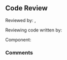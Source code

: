 ## Code Review

Reviewed by: <Andrew>, <Nguyen>

Reviewing code written by: <Oliver Ross> <u7683699>

Component: <the component being reviewed>

### Comments 

<write your comments here>


